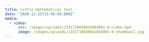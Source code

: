 ```yaml
---
title: Little mathematical tool
date: "2020-11-25T21:46:58.000Z"
media:
  - video:
      src: /images/uploads/1331716030641664001-0-video.mp4
      image: /images/uploads/1331716030641664001-0-thumbnail.jpg
---
```

